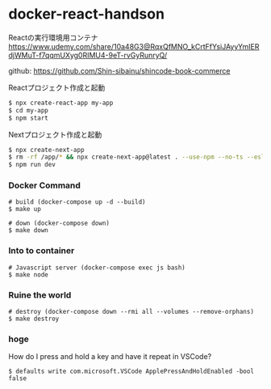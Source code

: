 # docker-react-handson
Reactの実行環境用コンテナ
https://www.udemy.com/share/10a48G3@RqxQfMNO_kCrtFfYsiJAyyYmIERdjWMuT-f7qqmUXyg0RIMU4-9eT-rvGyRunryQ/

github:
https://github.com/Shin-sibainu/shincode-book-commerce

Reactプロジェクト作成と起動
```bash
$ npx create-react-app my-app
$ cd my-app
$ npm start
```
Nextプロジェクト作成と起動
```bash
$ npx create-next-app
$ rm -rf /app/* && npx create-next-app@latest . --use-npm --no-ts --eslint
$ npm run dev
```

### Docker Command
```
# build (docker-compose up -d --build)
$ make up

# down (docker-compose down)
$ make down
```

### Into to container
```
# Javascript server (docker-compose exec js bash)
$ make node
```


### Ruine the world
```
# destroy (docker-compose down --rmi all --volumes --remove-orphans)
$ make destroy
```


### hoge
How do I press and hold a key and have it repeat in VSCode?
```
$ defaults write com.microsoft.VSCode ApplePressAndHoldEnabled -bool false

```
